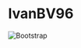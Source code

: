 # IvanBV96
![Bootstrap](https://img.shields.io/badge/-Bootstrap-black?logo=bootstrap&style=social)&nbsp;&nbsp;
